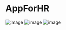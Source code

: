 # AppForHR

![image](https://user-images.githubusercontent.com/48093509/211678288-9506633a-d769-42d7-a0a9-fa346819d893.png)
![image](https://user-images.githubusercontent.com/48093509/211678340-30c072b9-c975-4e6e-b742-9da301b786a5.png)
![image](https://user-images.githubusercontent.com/48093509/211678389-48b6cfb3-643a-47d5-982d-d581b8eb0e43.png)

